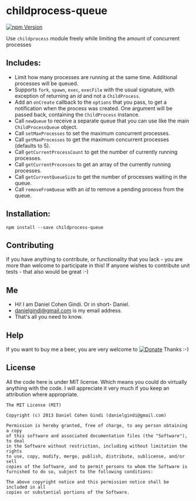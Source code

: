 # childprocess-queue

[![npm Version](https://badge.fury.io/js/childprocess-queue.png)](https://npmjs.org/package/childprocess-queue)

Use `childprocess` module freely while limiting the amount of concurrent processes

## Includes:

* Limit how many processes are running at the same time. Additional processes will be queued.
* Supports `fork`, `spawn`, `exec`, `execFile` with the usual signature, with exception of returning an *id* and not a `ChildProcess`.
* Add an `onCreate` callback to the `options` that you pass, to get a notification when the process was created. One argument will be passed back, containing the `ChildProcess` instance.
* Call `newQueue` to receive a separate queue that you can use like the main `ChildProcessQueue` object.
* Call `setMaxProcesses` to set the maximum concurrent processes.
* Call `getMaxProcesses` to get the maximum concurrent processes (defaults to 5).
* Call `getCurrentProcessCount` to get the number of currently running processes.
* Call `getCurrentProcesses` to get an array of the currently running processes.
* Call `getCurrentQueueSize` to get the number of processes waiting in the queue.
* Call `removeFromQueue` with an *id* to remove a pending process from the queue.

## Installation:

```
npm install --save childprocess-queue
```

## Contributing

If you have anything to contribute, or functionality that you lack - you are more than welcome to participate in this!
If anyone wishes to contribute unit tests - that also would be great :-)

## Me
* Hi! I am Daniel Cohen Gindi. Or in short- Daniel.
* danielgindi@gmail.com is my email address.
* That's all you need to know.

## Help

If you want to buy me a beer, you are very welcome to
[![Donate](https://www.paypalobjects.com/en_US/i/btn/btn_donate_LG.gif)](https://www.paypal.com/cgi-bin/webscr?cmd=_s-xclick&hosted_button_id=G6CELS3E997ZE)
 Thanks :-)

## License

All the code here is under MIT license. Which means you could do virtually anything with the code.
I will appreciate it very much if you keep an attribution where appropriate.

    The MIT License (MIT)

    Copyright (c) 2013 Daniel Cohen Gindi (danielgindi@gmail.com)

    Permission is hereby granted, free of charge, to any person obtaining a copy
    of this software and associated documentation files (the "Software"), to deal
    in the Software without restriction, including without limitation the rights
    to use, copy, modify, merge, publish, distribute, sublicense, and/or sell
    copies of the Software, and to permit persons to whom the Software is
    furnished to do so, subject to the following conditions:

    The above copyright notice and this permission notice shall be included in all
    copies or substantial portions of the Software.
